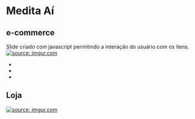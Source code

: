 # Medita Aí
## e-commerce
Slide criado com javascript permitindo a interação do usuário com os itens.
<a href="https://imgur.com/x9p9EOR"><img 
src="https://i.imgur.com/x9p9EOR.png" title="source: imgur.com" /></a>

-
-
-
## Loja
<a href="https://imgur.com/Wap8SNX"><img src="https://i.imgur.com/Wap8SNX.png" title="source: imgur.com" /></a>
